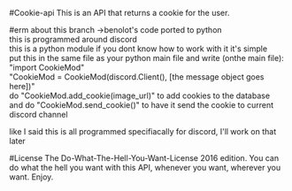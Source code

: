 #Cookie-api
This is an API that returns a cookie for the user.

#erm about this branch
->benolot's code ported to python  
this is programmed around discord    
this is a python module if you dont know how to work with it it's simple  
put this in the same file as your python main file and write (onthe main file):  
"import CookieMod"  
"CookieMod = CookieMod(discord.Client(), [the message object goes here])"  
do "CookieMod.add_cookie(image_url)" to add cookies to the database  
and do "CookieMod.send_cookie()" to have it send the cookie to current discord channel  

like I said this is all programmed specifiacally for discord, I'll work on that later  

#License
The Do-What-The-Hell-You-Want-License 2016 edition. You can do what the hell you want with this API, whenever you want, wherever you want. Enjoy.